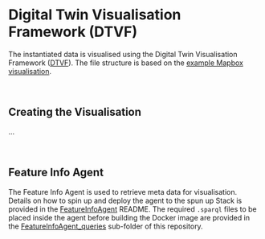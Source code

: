 # Digital Twin Visualisation Framework (DTVF)

The instantiated data is visualised using the Digital Twin Visualisation Framework ([DTVF]). The file structure is based on the [example Mapbox visualisation].

&nbsp;
## Creating the Visualisation

...


&nbsp;
## Feature Info Agent

The Feature Info Agent is used to retrieve meta data for visualisation. Details on how to spin up and deploy the agent to the spun up Stack is provided in the [FeatureInfoAgent] README. The required `.sparql` files to be placed inside the agent before building the Docker image are provided in the [FeatureInfoAgent_queries] sub-folder of this repository.


<!-- Links -->
[DTVF]: https://github.com/cambridge-cares/TheWorldAvatar/wiki/Digital-Twin-Visualisations
[example Mapbox visualisation]: https://github.com/cambridge-cares/TheWorldAvatar/tree/main/web/digital-twin-vis-framework/example-mapbox-vis
[FeatureInfoAgent]: https://github.com/cambridge-cares/TheWorldAvatar/tree/dev-feature-info-agent/Agents/FeatureInfoAgent

<!-- repositories -->
[FeatureInfoAgent_queries]: FeatureInfoAgent_queries